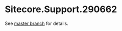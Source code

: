 # Sitecore.Support.290662

See [master branch](https://github.com/sitecoresupport/Sitecore.Support.290662) for details.